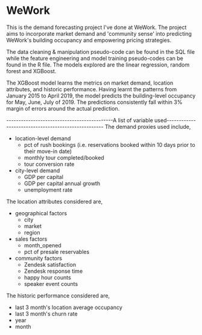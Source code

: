 # WeWork
This is the demand forecasting project I've done at WeWork. The project aims to incorporate market demand and 'community sense' into predicting WeWork's building occupancy and empowering pricing strategies. 

The data cleaning & manipulation pseudo-code can be found in the SQL file while the feature engineering and model training pseudo-codes can be found in the R file. The models explored are the linear regression, random forest and XGBoost.

The XGBoost model learns the metrics on market demand, location attributes, and historic performance. Having learnt the patterns from January 2015 to April 2019, the model predicts the building-level occupancy for May, June, July of 2019. The predictions consistently fall within 3% margin of errors around the actual prediction.

--------------------------------------------A list of variable used----------------------------------------------------
The demand proxies used include,
*   location-level demand
       * pct of rush bookings (i.e. reservations booked within 10 days prior to their move-in date)
       * monthly tour completed/booked
       * tour conversion rate
*   city-level demand
       * GDP per capital
       * GDP per capital annual growth
       * unemployment rate
 
 The location attributes considered are,
 *   geographical factors
       * city
       * market
       * region
 *   sales factors
       * month_opened
       * pct of presale reservables
 *   community factors
       * Zendesk satisfaction
       * Zendesk response time
       * happy hour counts
       * speaker event counts
 
 The historic performance considered are,
 * last 3 month's location average occupancy
 * last 3 month's churn rate
 * year
 * month
